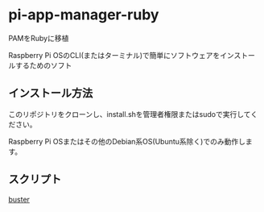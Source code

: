 # pi-app-manager-ruby
PAMをRubyに移植

Raspberry Pi OSのCLI(またはターミナル)で簡単にソフトウェアをインストールするためのソフト

## インストール方法
このリポジトリをクローンし、install.shを管理者権限またはsudoで実行してください。

Raspberry Pi OSまたはその他のDebian系OS(Ubuntu系除く)でのみ動作します。

## スクリプト
[buster](https://github.com/nsk-1010/pi-app-manager-scripts-ruby-buster)
